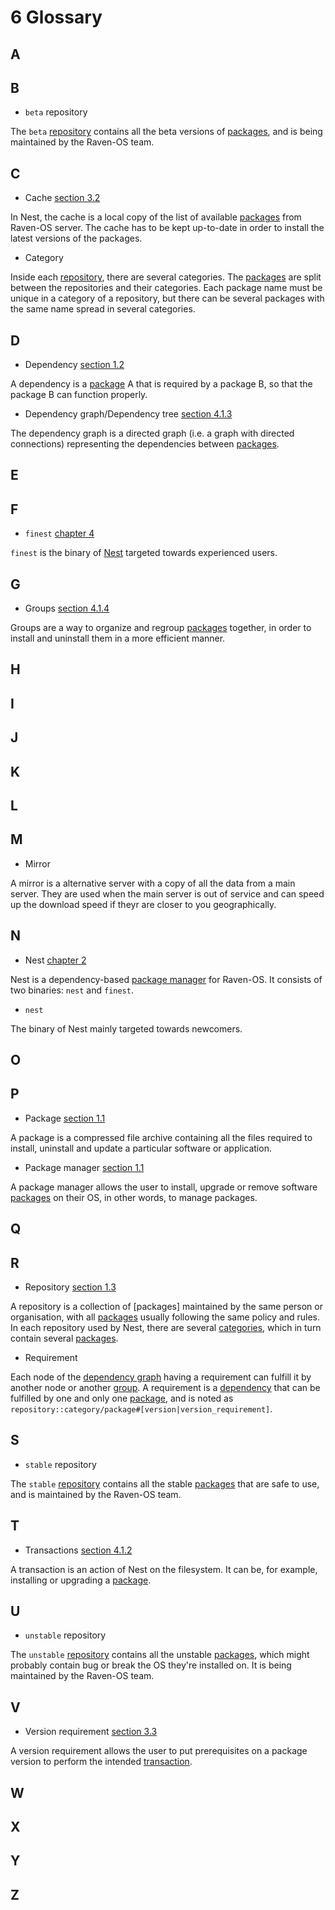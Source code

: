 # 6 Glossary

## A

## B

* `beta` repository

[//]: # (TODO: add link to the 'repository' and 'packages' entries)
The `beta` [repository]() contains all the beta versions of [packages](), and is being maintained by the Raven-OS team.

## C
[//]: # (TODO: add link to the section 3.2)
* Cache [section 3.2]()

In Nest, the cache is a local copy of the list of available [packages]() from Raven-OS server.
The cache has to be kept up-to-date in order to install the latest versions of the packages.

* Category

[//]: # (TODO: add links to the 'repository' and 'package' entry)
Inside each [repository](), there are several categories.
The [packages]() are split between the repositories and their categories.
Each package name must be unique in a category of a repository, but there can be several packages with the same name spread in several categories.

## D
[//]: # (TODO: add link to the section 1.2)
* Dependency [section 1.2]()

[//]: # (TODO: add link to the 'package' entry)
A dependency is a [package]() A that is required by a package B, so that the package B can function properly.

[//]: # (TODO: add link to the section 4.1.3)
* Dependency graph/Dependency tree [section 4.1.3]()

[//]: # (TODO: add link to the 'package' entry)
The dependency graph is a directed graph (i.e. a graph with directed connections) representing the dependencies between [packages]().
## E

## F
[//]: # (TODO: add link to the chapter 4)
* `finest` [chapter 4]()

[//]: # (TODO: add link to the 'Nest' entry)
`finest` is the binary of [Nest]() targeted towards experienced users.

## G
[//]: # (TODO: add link to the section 4.1.4)
* Groups [section 4.1.4]()

[//]: # (TODO: add link to the 'package' entry)
Groups are a way to organize and regroup [packages]() together, in order to install and uninstall them in a more efficient manner.
## H

## I

## J

## K

## L

## M
* Mirror

A mirror is a alternative server with a copy of all the data from a main server.
They are used when the main server is out of service and can speed up the download speed if theyr are closer to you geographically.

## N
[//]: # (TODO: add link to the chapter 2)
* Nest [chapter 2]()

[//]: # (TODO: add link to the 'package manager' entry)
Nest is a dependency-based [package manager]() for Raven-OS.
It consists of two binaries: `nest` and `finest`.

* `nest`

The binary of Nest mainly targeted towards newcomers.

## O

## P
[//]: # (TODO: add link to the section 1.1)
* Package [section 1.1]()

A package is a compressed file archive containing all the files required to install, uninstall and update a particular software or application.

[//]: # (TODO: add link to the section 1.1)
* Package manager [section 1.1]()

[//]: # (TODO: add link to the 'package' entry)
A package manager allows the user to install, upgrade or remove software [packages]() on their OS, in other words, to manage packages.

## Q

## R
[//]: # (TODO: add link to the section 1.3)
* Repository [section 1.3]()

[//]: # (TODO: add link to the 'package' and 'category' entries)
A repository is a collection of [packages] maintained by the same person or organisation, with all [packages]() usually following the same policy and rules.
In each repository used by Nest, there are several [categories](), which in turn contain several [packages]().

* Requirement

[//]: # (TODO: add link to the 'dependency graph', 'group', 'package' and 'dependency' entries)
Each node of the [dependency graph]() having a requirement can fulfill it by another node or another [group]().
A requirement is a [dependency]() that can be fulfilled by one and only one [package](), and is noted as `repository::category/package#[version|version_requirement]`.

## S
* `stable` repository

[//]: # (TODO: add link to the 'repository' and 'package' entries)
The `stable` [repository]() contains all the stable [packages]() that are safe to use, and is maintained by the Raven-OS team.

## T
[//]: # (TODO: add link to the section 4.1.2)
* Transactions [section 4.1.2]()

[//]: # (TODO:: add link to the 'package' entry)
A transaction is an action of Nest on the filesystem.
It can be, for example, installing or upgrading a [package]().

## U

* `unstable` repository

The `unstable` [repository]() contains all the unstable [packages](), which might probably contain bug or break the OS they're installed on.
It is being maintained by the Raven-OS team.

## V
[//]: # (TODO: add link to the section 3.3)
* Version requirement [section 3.3]()

[//]: # (TODO:: add link to the 'transaction' entry)
A version requirement allows the user to put prerequisites on a package version to perform the intended [transaction]().

## W

## X

## Y

## Z